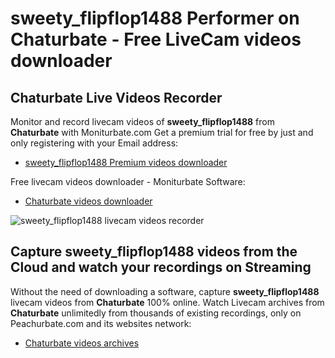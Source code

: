 # sweety_flipflop1488 Performer on Chaturbate - Free LiveCam videos downloader

## Chaturbate Live Videos Recorder

Monitor and record livecam videos of **sweety_flipflop1488** from **Chaturbate** with Moniturbate.com
Get a premium trial for free by just and only registering with your Email address:
* [sweety_flipflop1488 Premium videos downloader](https://moniturbate.com/request-demo-licence-key.html)

Free livecam videos downloader - Moniturbate Software:
* [Chaturbate videos downloader](https://moniturbate.com/moniturbate-download-software.html)

![sweety_flipflop1488 livecam videos recorder](https://peachurnet.com/templates/moniturbate-software.png)


## Capture sweety_flipflop1488 videos from the Cloud and watch your recordings on Streaming

Without the need of downloading a software, capture **sweety_flipflop1488** livecam videos from **Chaturbate** 100% online.
Watch Livecam archives from **Chaturbate** unlimitedly from thousands of existing recordings, only on Peachurbate.com and its websites network:
* [Chaturbate videos archives](https://peachurnet.com/)
